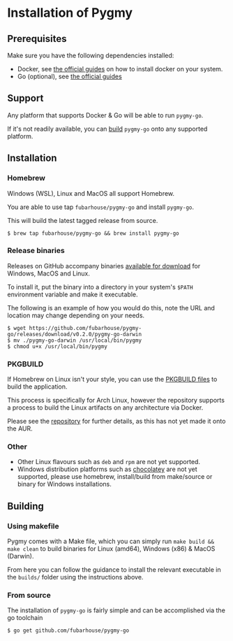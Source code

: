 # Installation of Pygmy

## Prerequisites
Make sure you have the following dependencies installed:

* Docker, see [the official guides](https://docs.docker.com/engine/installation/) on how to install docker on your system.
* Go (optional), see [the official guides](https://golang.org/doc/install)

## Support
Any platform that supports Docker & Go will be able to run `pygmy-go`.

If it's not readily available, you can [build](#building) `pygmy-go` onto any supported platform.

## Installation
### Homebrew
Windows (WSL), Linux and MacOS all support Homebrew.

You are able to use tap `fubarhouse/pygmy-go` and install `pygmy-go`.

This will build the latest tagged release from source.

````console
$ brew tap fubarhouse/pygmy-go && brew install pygmy-go
````

### Release binaries
Releases on GitHub accompany binaries [available for download](https://github.com/fubarhouse/pygmy-go/releases) for Windows, MacOS and Linux.

To install it, put the binary into a directory in your system's `$PATH` environment variable and make it executable.

The following is an example of how you would do this, note the URL and location may change depending on your needs.
```console
$ wget https://github.com/fubarhouse/pygmy-go/releases/download/v0.2.0/pygmy-go-darwin
$ mv ./pygmy-go-darwin /usr/local/bin/pygmy
$ chmod u+x /usr/local/bin/pygmy
```

### PKGBUILD
If Homebrew on Linux isn't your style, you can use the [PKGBUILD files](https://github.com/fubarhouse/pygmy-go.pkgbuild) to build the application.

This process is specifically for Arch Linux, however the repository supports a process to build the Linux artifacts on any architecture via Docker.

Please see the [repository](https://github.com/fubarhouse/pygmy-go.pkgbuild) for further details, as this has not yet made it onto the AUR.

### Other
* Other Linux flavours such as `deb` and `rpm` are not yet supported.
* Windows distribution platforms such as [chocolatey](https://chocolatey.org/docs/installation) are not yet supported, please use homebrew, install/build from make/source or binary for Windows installations. 

## Building
### Using makefile
Pygmy comes with a Make file, which you can simply run `make build && make clean` to build binaries for Linux (amd64), Windows (x86) & MacOS (Darwin).

From here you can follow the guidance to install the relevant executable in the `builds/` folder using the instructions above.

### From source
The installation of `pygmy-go` is fairly simple and can be accomplished via the go toolchain

```console
$ go get github.com/fubarhouse/pygmy-go
```